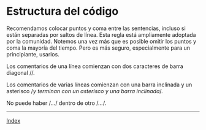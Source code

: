 # Estructura del código

Recomendamos colocar puntos y coma entre las sentencias, incluso si están separadas por saltos de línea. Esta regla está ampliamente adoptada por la comunidad. Notemos una vez más que es posible omitir los puntos y coma la mayoría del tiempo. Pero es más seguro, especialmente para un principiante, usarlos.

Los comentarios de una línea comienzan con dos caracteres de barra diagonal //.

Los comentarios de varias líneas comienzan con una barra inclinada y un asterisco /_y terminan con un asterisco y una barra inclinada_/.

No puede haber /_..._/ dentro de otro /_..._/.

---

[Index](../README.md)
